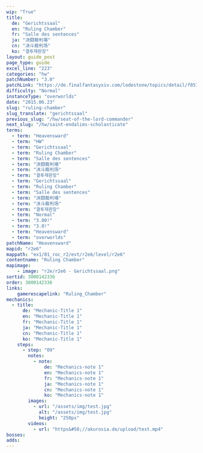 ```yaml
---
wip: "True"
title:
  de: "Gerichtssaal"
  en: "Ruling Chamber"
  fr: "Salle des sentences"
  ja: "決闘裁判場"
  cn: "决斗裁判场"
  ko: "결투재판장"
layout: guide_post
page_type: guide
excel_line: "223"
categories: "hw"
patchNumber: "3.0"
patchLink: "https://de.finalfantasyxiv.com/lodestone/topics/detail/f0575b82a639492e5a70e34d823d77bddcb7f686"
difficulty: "Normal"
instanceType: "overworlds"
date: "2015.06.23"
slug: "ruling-chamber"
slug_translate: "gerichtssaal"
previous_slug: "/hw/seat-of-the-lord-commander"
next_slug: "/hw/saint-endalims-scholasticate"
terms:
  - term: "Heavensward"
  - term: "HW"
  - term: "Gerichtssaal"
  - term: "Ruling Chamber"
  - term: "Salle des sentences"
  - term: "決闘裁判場"
  - term: "决斗裁判场"
  - term: "결투재판장"
  - term: "Gerichtssaal"
  - term: "Ruling Chamber"
  - term: "Salle des sentences"
  - term: "決闘裁判場"
  - term: "决斗裁判场"
  - term: "결투재판장"
  - term: "Normal"
  - term: "3.00!"
  - term: "3.0!"
  - term: "Heavensward"
  - term: "overworlds"
patchName: "Heavensward"
mapid: "r2e6"
mappath: "ex1/01_roc_r2/evt/r2e6/level/r2e6"
contentname: "Ruling Chamber"
mapimage:
    - image: "r2e/r2e6 - Gerichtssaal.png"
sortid: 3000142336
order: 3000142336
links:
    gamerescapelink: "Ruling_Chamber"
mechanics:
  - title:
      de: "Mechanic-Title 1"
      en: "Mechanic-Title 1"
      fr: "Mechanic-Title 1"
      ja: "Mechanic-Title 1"
      cn: "Mechanic-Title 1"
      ko: "Mechanic-Title 1"
    steps:
      - step: "09"
        notes:
          - note:
              de: "Mechanics-note 1"
              en: "Mechanics-note 1"
              fr: "Mechanics-note 1"
              ja: "Mechanics-note 1"
              cn: "Mechanics-note 1"
              ko: "Mechanics-note 1"
        images:
          - url: "/assets/img/test.jpg"
            alt: "/assets/img/test.jpg"
            height: "250px"
        videos:
          - url: "https&#58;//akurosia.de/upload/test.mp4"
bosses:
adds:
---
```

